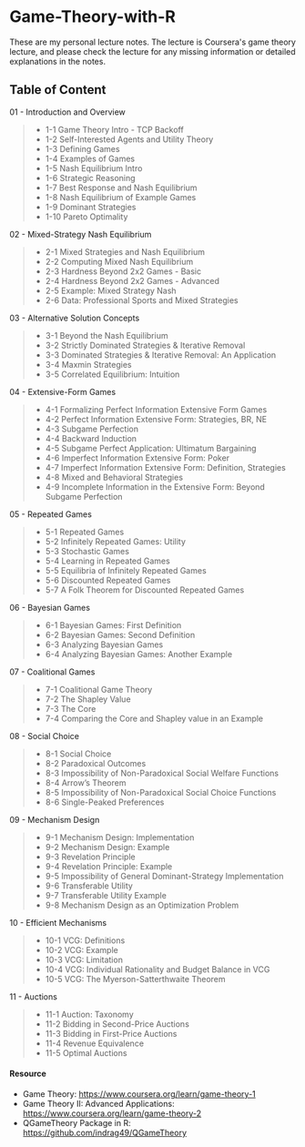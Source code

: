 # Game-Theory-with-R
These are my personal lecture notes. The lecture is Coursera's game theory lecture, and please check the lecture for any missing information or detailed explanations in the notes. 



## Table of Content

01 - Introduction and Overview
> - 1-1 Game Theory Intro - TCP Backoff
> - 1-2 Self-Interested Agents and Utility Theory
> - 1-3 Defining Games
> - 1-4 Examples of Games
> - 1-5 Nash Equilibrium Intro
> - 1-6 Strategic Reasoning
> - 1-7 Best Response and Nash Equilibrium
> - 1-8 Nash Equilibrium of Example Games
> - 1-9 Dominant Strategies
> - 1-10 Pareto Optimality

02 - Mixed-Strategy Nash Equilibrium
> - 2-1 Mixed Strategies and Nash Equilibrium
> - 2-2 Computing Mixed Nash Equilibrium
> - 2-3 Hardness Beyond 2x2 Games - Basic
> - 2-4 Hardness Beyond 2x2 Games - Advanced
> - 2-5 Example: Mixed Strategy Nash
> - 2-6 Data: Professional Sports and Mixed Strategies

03 - Alternative Solution Concepts
> - 3-1 Beyond the Nash Equilibrium
> - 3-2 Strictly Dominated Strategies & Iterative Removal
> - 3-3 Dominated Strategies & Iterative Removal: An Application
> - 3-4 Maxmin Strategies
> - 3-5 Correlated Equilibrium: Intuition

04 - Extensive-Form Games
> - 4-1 Formalizing Perfect Information Extensive Form Games
> - 4-2 Perfect Information Extensive Form: Strategies, BR, NE
> - 4-3 Subgame Perfection
> - 4-4 Backward Induction
> - 4-5 Subgame Perfect Application: Ultimatum Bargaining
> - 4-6 Imperfect Information Extensive Form: Poker
> - 4-7 Imperfect Information Extensive Form: Definition, Strategies
> - 4-8 Mixed and Behavioral Strategies
> - 4-9 Incomplete Information in the Extensive Form: Beyond Subgame Perfection

05 - Repeated Games
> - 5-1 Repeated Games
> - 5-2 Infinitely Repeated Games: Utility
> - 5-3 Stochastic Games
> - 5-4 Learning in Repeated Games
> - 5-5 Equilibria of Infinitely Repeated Games
> - 5-6 Discounted Repeated Games
> - 5-7 A Folk Theorem for Discounted Repeated Games

06 - Bayesian Games
> - 6-1 Bayesian Games: First Definition
> - 6-2 Bayesian Games: Second Definition
> - 6-3 Analyzing Bayesian Games
> - 6-4 Analyzing Bayesian Games: Another Example

07 - Coalitional Games
> - 7-1 Coalitional Game Theory
> - 7-2 The Shapley Value
> - 7-3 The Core
> - 7-4 Comparing the Core and Shapley value in an Example

08 - Social Choice
> - 8-1 Social Choice
> - 8-2 Paradoxical Outcomes
> - 8-3 Impossibility of Non-Paradoxical Social Welfare Functions
> - 8-4 Arrow’s Theorem
> - 8-5 Impossibility of Non-Paradoxical Social Choice Functions
> - 8-6 Single-Peaked Preferences

09 - Mechanism Design
> - 9-1 Mechanism Design: Implementation
> - 9-2 Mechanism Design: Example
> - 9-3 Revelation Principle
> - 9-4 Revelation Principle: Example
> - 9-5 Impossibility of General Dominant-Strategy Implementation
> - 9-6 Transferable Utility
> - 9-7 Transferable Utility Example
> - 9-8 Mechanism Design as an Optimization Problem

10 - Efficient Mechanisms
> - 10-1 VCG: Definitions
> - 10-2 VCG: Example
> - 10-3 VCG: Limitation
> - 10-4 VCG: Individual Rationality and Budget Balance in VCG
> - 10-5 VCG: The Myerson-Satterthwaite Theorem

11 - Auctions
> - 11-1 Auction: Taxonomy
> - 11-2 Bidding in Second-Price Auctions
> - 11-3 Bidding in First-Price Auctions
> - 11-4 Revenue Equivalence
> - 11-5 Optimal Auctions


#### Resource

- Game Theory: <https://www.coursera.org/learn/game-theory-1>
- Game Theory II: Advanced Applications: <https://www.coursera.org/learn/game-theory-2>
- QGameTheory Package in R: <https://github.com/indrag49/QGameTheory>













